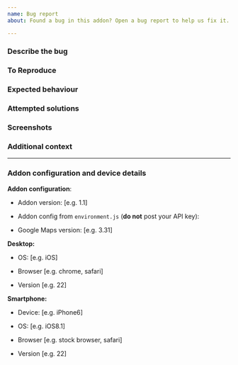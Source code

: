 ```yaml
---
name: Bug report
about: Found a bug in this addon? Open a bug report to help us fix it.

---
```


<!---
Please read the documentation before opening an issue. Most problems can be solved by consulting the [Google Maps API reference](https://developers.google.com/maps/documentation/javascript/reference/3.exp/).

* I've read the relevant documentation for this addon on [ember-google-maps.sandydoo.me](https://ember-google-maps.sandydoo.me/docs/getting-started).

* I understand how to set options on the components in this addon. Arguments passed to a component are used to set the options on the map component.

* I've searched the relevant section of the [Google Maps API reference](https://developers.google.com/maps/documentation/javascript/reference/3.exp/).

* I've [searched the closed issues](https://github.com/sandydoo/ember-google-maps/issues?q=is%3Aissue+is%3Aclosed) for similar problems.
-->

### Describe the bug
<!--- A clear and concise description of what the bug is. -->

### To Reproduce
<!---
Steps to reproduce the behaviour, or a link to a reproduction repo or twiddle.

1. Go to '...'
2. Click on '....'
3. Scroll down to '....'
4. See error
-->

### Expected behaviour
<!--- A clear and concise description of what you expected to happen. -->

### Attempted solutions
<!--- A concise summary of the steps taken to try and fix the issue. -->

### Screenshots
<!--- If applicable, add screenshots to help explain your problem. -->

### Additional context
<!--- Add any other context about the problem here. -->

--------------------------------------------------------------------------------

### Addon configuration and device details

**Addon configuration**:

 - Addon version: [e.g. 1.1]
 
 - Addon config from `environment.js` (**do not** post your API key): 
 
 - Google Maps version: [e.g. 3.31]
 
**Desktop:**
 - OS: [e.g. iOS]
 
 - Browser [e.g. chrome, safari]
 
 - Version [e.g. 22]

**Smartphone:**
 - Device: [e.g. iPhone6]
 
 - OS: [e.g. iOS8.1]
 
 - Browser [e.g. stock browser, safari]
 
 - Version [e.g. 22]
